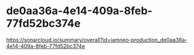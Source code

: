 # de0aa36a-4e14-409a-8feb-77fd52bc374e
https://sonarcloud.io/summary/overall?id=iamneo-production_de0aa36a-4e14-409a-8feb-77fd52bc374e
